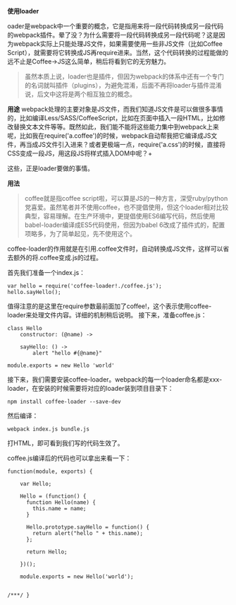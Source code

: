 **使用loader**

oader是webpack中一个重要的概念，它是指用来将一段代码转换成另一段代码的webpack插件。晕了没？为什么需要将一段代码转换成另一段代码呢？这是因为webpack实际上只能处理JS文件，如果需要使用一些非JS文件（比如Coffee Script），就需要将它转换成JS再require进来。当然，这个代码转换的过程能做的远不止是Coffee->JS这么简单，稍后将看到它的无穷魅力。
>虽然本质上说，loader也是插件，但因为webpack的体系中还有一个专门的名词就叫插件（plugins），为避免混淆，后面不再将loader与插件混淆说，后文中这将是两个相互独立的概念。

**用途**
webpack处理的主要对象是JS文件，而我们知道JS文件是可以做很多事情的，比如编译Less/SASS/CoffeeScript，比如在页面中插入一段HTML，比如修改替换文本文件等等。既然如此，我们能不能将这些能力集中到webpack上来呢，比如我在require('a.coffee')的时候，webpack自动帮我把它编译成JS文件，再当成JS文件引入进来？或者更极端一点，require('a.css')的时候，直接将CSS变成一段JS，用这段JS将样式插入DOM中呢？+

这些，正是loader要做的事情。

**用法**
>coffee就是指coffee script啦，可以算是JS的一种方言，深受ruby/python党喜爱。虽然笔者并不使用coffee，也不提倡使用，但这个loader相对比较典型，容易理解。在生产环境中，更提倡使用ES6编写代码，然后使用babel-loader编译成ES5代码使用，但因为babel 6改成了插件式的，配置项略多，为了简单起见，先不使用这个。

coffee-loader的作用就是在引用.coffee文件时，自动转换成JS文件，这样可以省去额外的将.coffee变成.js的过程。

首先我们准备一个index.js：
```
var hello = require('coffee-loader!./coffee.js');
hello.sayHello();
```
值得注意的是这里在require参数最前面加了coffee!，这个表示使用coffee-loader来处理文件内容。详细的机制稍后说明。
接下来，准备coffee.js：
```
class Hello
    constructor: (@name) ->

    sayHello: () ->
        alert "hello #{@name}"

module.exports = new Hello 'world'
```
接下来，我们需要安装coffee-loader。webpack的每一个loader命名都是xxx-loader，在安装的时候需要将对应的loader装到项目目录下：
```
npm install coffee-loader --save-dev
```
然后编译：
```
webpack index.js bundle.js
```
打HTML，即可看到我们写的代码生效了。


coffee.js编译后的代码也可以拿出来看一下：
```
function(module, exports) {

    var Hello;

    Hello = (function() {
      function Hello(name) {
        this.name = name;
      }

      Hello.prototype.sayHello = function() {
        return alert("hello " + this.name);
      };

      return Hello;

    })();

    module.exports = new Hello('world');


/***/ }
```